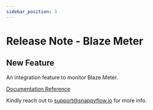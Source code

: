 ```yaml
---
sidebar_position: 3 
---
```

# Release Note - Blaze Meter

## New Feature

An integration feature to monitor Blaze Meter.

[Documentation Reference](/docs/sidebar-snappyflow-saas/Integrations/plugin/blazemeter)

Kindly reach out to [support@snappyflow.io](mailto:support@snappyflow.io) for more info.

